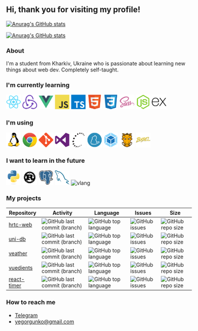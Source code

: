 ## Hi, thank you for visiting my profile!

[![Anurag's GitHub stats](https://github-readme-stats.vercel.app/api?username=yegorgunko&show_icons=true&count_private=true&theme=dark)](https://github.com/anuraghazra/github-readme-stats)

[![Anurag's GitHub stats](https://github-readme-stats.vercel.app/api/top-langs?username=yegorgunko&theme=dark)](https://github.com/anuraghazra/github-readme-stats)

### About

I'm a student from Kharkiv, Ukraine who is passionate about learning new things about web dev. Completely self-taught.

### I'm currently learning

<img alt="react" width="40" src="https://raw.githubusercontent.com/devicons/devicon/master/icons/react/react-original.svg" /> <img alt="redux" width="40" src="https://raw.githubusercontent.com/devicons/devicon/master/icons/redux/redux-original.svg" /> <img alt="vuejs" width="40" src="https://raw.githubusercontent.com/devicons/devicon/master/icons/vuejs/vuejs-original.svg" /> <img alt="javascript" width="40" src="https://raw.githubusercontent.com/devicons/devicon/master/icons/javascript/javascript-original.svg" /> <img alt="typescript" width="40" src="https://raw.githubusercontent.com/devicons/devicon/master/icons/typescript/typescript-original.svg" /> <img alt="html5" width="40" src="https://raw.githubusercontent.com/devicons/devicon/master/icons/html5/html5-original.svg" /> <img alt="css3" width="40" src="https://raw.githubusercontent.com/devicons/devicon/master/icons/css3/css3-original.svg" /> <img alt="sass" width="40" src="https://raw.githubusercontent.com/devicons/devicon/master/icons/sass/sass-original.svg" /> <img alt="nodejs" width="40" src="https://raw.githubusercontent.com/devicons/devicon/master/icons/nodejs/nodejs-original.svg" /> <img alt="express" width="40" src="https://raw.githubusercontent.com/devicons/devicon/master/icons/express/express-original.svg" />

### I'm using

<img alt="linux" width="40" src="https://raw.githubusercontent.com/devicons/devicon/master/icons/linux/linux-original.svg" /> <img alt="chrome" width="40" src="https://raw.githubusercontent.com/devicons/devicon/master/icons/chrome/chrome-original.svg" /> <img alt="git" width="40" src="https://raw.githubusercontent.com/devicons/devicon/master/icons/git/git-original.svg" /> <img alt="visualstudio" width="40" src="https://raw.githubusercontent.com/devicons/devicon/master/icons/visualstudio/visualstudio-plain.svg" /> <img alt="ssh" width="40" src="https://raw.githubusercontent.com/devicons/devicon/master/icons/ssh/ssh-original.svg" /> <img alt="yarn" width="40" src="https://raw.githubusercontent.com/devicons/devicon/master/icons/yarn/yarn-original.svg" /> <img alt="webpack" width="40" src="https://raw.githubusercontent.com/devicons/devicon/master/icons/webpack/webpack-original.svg" /> <img alt="grunt" width="40" src="https://raw.githubusercontent.com/devicons/devicon/master/icons/grunt/grunt-original.svg" /> <img alt="babel" width="40" src="https://raw.githubusercontent.com/devicons/devicon/master/icons/babel/babel-original.svg" />

### I want to learn in the future

<img alt="python" width="40" src="https://raw.githubusercontent.com/devicons/devicon/master/icons/python/python-original.svg" /> <img alt="rust" width="40" src="https://raw.githubusercontent.com/devicons/devicon/master/icons/rust/rust-plain.svg" /> <img alt="postgresql" width="40" src="https://raw.githubusercontent.com/devicons/devicon/master/icons/postgresql/postgresql-original.svg" /> <img alt="mysql" width="40" src="https://raw.githubusercontent.com/devicons/devicon/master/icons/mysql/mysql-original.svg" /> <img alt="vlang" width="40" src="https://raw.githubusercontent.com/vlang/v-logo/master/dist/v-logo.svg" />

### My projects

| Repository                                         | Activity                                                                                                              | Language                                                                                                    | Issues                                                                                             | Size                                                                                                 |
| -------------------------------------------------- | --------------------------------------------------------------------------------------------------------------------- | ----------------------------------------------------------------------------------------------------------- | -------------------------------------------------------------------------------------------------- | ---------------------------------------------------------------------------------------------------- |
| [hrtc-web](https://github.com/yegorgunko/hrtc-web) | ![GitHub last commit (branch)](https://img.shields.io/github/last-commit/yegorgunko/hrtc-web/dev?style=for-the-badge) | ![GitHub top language](https://img.shields.io/github/languages/top/yegorgunko/hrtc-web?style=for-the-badge) | ![GitHub issues](https://img.shields.io/github/issues-raw/yegorgunko/hrtc-web?style=for-the-badge) | ![GitHub repo size](https://img.shields.io/github/repo-size/yegorgunko/hrtc-web?style=for-the-badge) |
| [uni-db](https://github.com/yegorgunko/uni-db)     | ![GitHub last commit (branch)](https://img.shields.io/github/last-commit/yegorgunko/uni-db/dev?style=for-the-badge)   | ![GitHub top language](https://img.shields.io/github/languages/top/yegorgunko/uni-db?style=for-the-badge)   | ![GitHub issues](https://img.shields.io/github/issues-raw/yegorgunko/uni-db?style=for-the-badge)   | ![GitHub repo size](https://img.shields.io/github/repo-size/yegorgunko/uni-db?style=for-the-badge)   |
| [veather](https://github.com/yegorgunko/veather)     | ![GitHub last commit (branch)](https://img.shields.io/github/last-commit/yegorgunko/veather/dev?style=for-the-badge)   | ![GitHub top language](https://img.shields.io/github/languages/top/yegorgunko/veather?style=for-the-badge)   | ![GitHub issues](https://img.shields.io/github/issues-raw/yegorgunko/veather?style=for-the-badge)   | ![GitHub repo size](https://img.shields.io/github/repo-size/yegorgunko/veather?style=for-the-badge)   |
| [vuedients](https://github.com/yegorgunko/vuedients)     | ![GitHub last commit (branch)](https://img.shields.io/github/last-commit/yegorgunko/vuedients/dev?style=for-the-badge)   | ![GitHub top language](https://img.shields.io/github/languages/top/yegorgunko/vuedients?style=for-the-badge)   | ![GitHub issues](https://img.shields.io/github/issues-raw/yegorgunko/vuedients?style=for-the-badge)   | ![GitHub repo size](https://img.shields.io/github/repo-size/yegorgunko/vuedients?style=for-the-badge)   |
| [react-timer](https://github.com/yegorgunko/react-timer)     | ![GitHub last commit (branch)](https://img.shields.io/github/last-commit/yegorgunko/react-timer/master?style=for-the-badge)   | ![GitHub top language](https://img.shields.io/github/languages/top/yegorgunko/react-timer?style=for-the-badge)   | ![GitHub issues](https://img.shields.io/github/issues-raw/yegorgunko/react-timer?style=for-the-badge)   | ![GitHub repo size](https://img.shields.io/github/repo-size/yegorgunko/react-timer?style=for-the-badge)   |

### How to reach me

- [Telegram](https://t.me/yegorgunko)
- [yegorgunko@gmail.com](mailto:yegorgunko@gmail.com)
